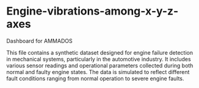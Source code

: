 # Engine-vibrations-among-x-y-z-axes
Dashboard for AMMADOS

This file contains a synthetic dataset designed for engine failure detection in mechanical systems, particularly in the automotive industry. It includes various sensor readings and operational parameters collected during both normal and faulty engine states. The data is simulated to reflect different fault conditions ranging from normal operation to severe engine faults.
